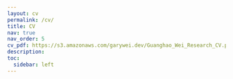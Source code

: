 ```yaml
---
layout: cv
permalink: /cv/
title: CV
nav: true
nav_order: 5
cv_pdf: https://s3.amazonaws.com/garywei.dev/Guanghao_Wei_Research_CV.pdf
description:
toc:
  sidebar: left
---
```


